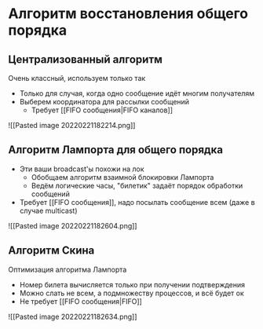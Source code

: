 # Алгоритм восстановления общего порядка

## Централизованный алгоритм

Очень классный, используем только так

* Только для случая, когда одно сообщение идёт многим получателям 
* Выберем координатора для рассылки сообщений
	* Требует [[FIFO  сообщения|FIFO каналов]]

![[Pasted image 20220221182214.png]]

## Алгоритм Лампорта для общего порядка

* Эти ваши broadcast'ы похожи на лок
	* Обобщаем алгоритм взаимной блокировки Лампорта
	* Ведём логические часы, "билетик" задаёт порядок обработки сообщений
* Требует [[FIFO  сообщения]], надо посылать сообщение всем (даже в случае multicast)

![[Pasted image 20220221182604.png]]

## Алгоритм Скина

Оптимизация алгоритма Лампорта
* Номер билета вычисляется только при получении подтверждения
* Можно слать не всем, а подмножеству процессов, и всё будет ок
* Не требует [[FIFO  сообщения|FIFO]]

![[Pasted image 20220221182634.png]]
